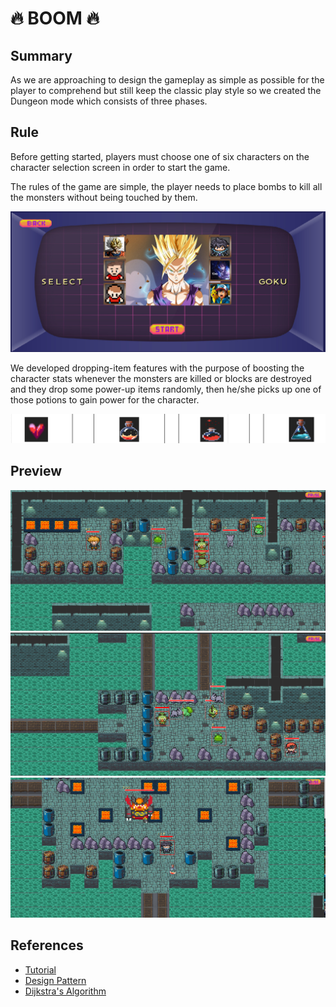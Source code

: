 # :fire: BOOM :fire:

## Summary

As we are approaching to design the gameplay as simple as possible for the player to comprehend but still keep the classic play style so we created the Dungeon mode which consists of three phases.

## Rule

Before getting started, players must choose one of six characters on the character selection screen in order to start the game.

The rules of the game are simple, the player needs to place bombs to kill all the monsters without being touched by them.

![Character selection](/res/images/preview/character-selection.png)

We developed dropping-item features with the purpose of boosting the character stats whenever the monsters are killed or blocks are destroyed and they drop some power-up items randomly, then he/she picks up one of those potions to gain power for the character.

![Item](/res/images/preview/item.png)

## Preview

![Phase01](/res/images/preview/phase01.png)
![Phase02](/res/images/preview/phase02.png)
![Phase03](/res/images/preview/phase03.png)

## References

+ [Tutorial](https://www.youtube.com/watch?v=dEKs-3GhVKQ&list=PLah6faXAgguMnTBs3JnEJY0shAc18XYQZ)
+ [Design Pattern](https://sourcemaking.com/)
+ [Dijkstra's Algorithm](https://www.youtube.com/watch?v=msttfIHHkak)
